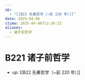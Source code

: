 ```yaml
---
up:
  - "[[B22 先秦哲学（~前 220 年）]]"
date: 2025-04-06
ctime: 2025-04-06T13:36:32
aliases:
  - 诸子前哲学
---
```


# B221 诸子前哲学

- up: [[B22 先秦哲学（~前 220 年）]]
